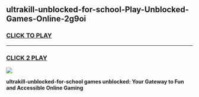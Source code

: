 
## ultrakill-unblocked-for-school-Play-Unblocked-Games-Online-2g9oi
<h3>
<a href="https://premium76.site?title=ultrakill-unblocked-for-school&ref=25A">CLICK TO PLAY</a></h3>
<hr>

<h3>
<a href="https://premium76.site?title=ultrakill-unblocked-for-school&ref=25A">CLICK 2 PLAY</a>
  
</h3>

<a href="https://premium76.site?title=ultrakill-unblocked-for-school&ref=25A"><img src="https://clearcache.store/games.png"></a>


**ultrakill-unblocked-for-school games unblocked: Your Gateway to Fun and Accessible Online Gaming**
